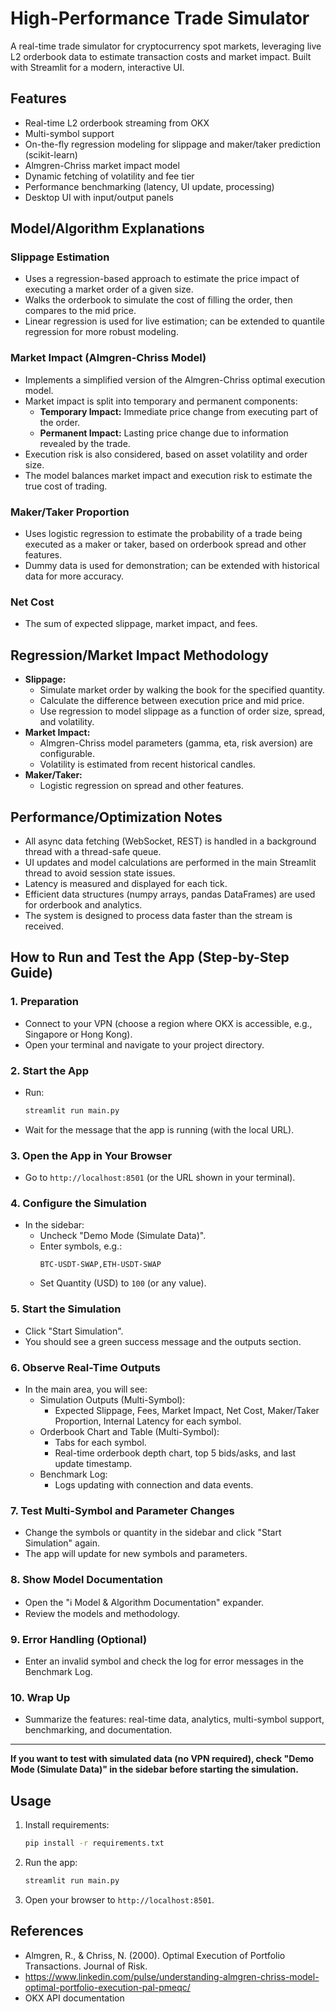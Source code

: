 # High-Performance Trade Simulator

A real-time trade simulator for cryptocurrency spot markets, leveraging live L2 orderbook data to estimate transaction costs and market impact. Built with Streamlit for a modern, interactive UI.

## Features
- Real-time L2 orderbook streaming from OKX
- Multi-symbol support
- On-the-fly regression modeling for slippage and maker/taker prediction (scikit-learn)
- Almgren-Chriss market impact model
- Dynamic fetching of volatility and fee tier
- Performance benchmarking (latency, UI update, processing)
- Desktop UI with input/output panels

## Model/Algorithm Explanations

### Slippage Estimation
- Uses a regression-based approach to estimate the price impact of executing a market order of a given size.
- Walks the orderbook to simulate the cost of filling the order, then compares to the mid price.
- Linear regression is used for live estimation; can be extended to quantile regression for more robust modeling.

### Market Impact (Almgren-Chriss Model)
- Implements a simplified version of the Almgren-Chriss optimal execution model.
- Market impact is split into temporary and permanent components:
  - **Temporary Impact:** Immediate price change from executing part of the order.
  - **Permanent Impact:** Lasting price change due to information revealed by the trade.
- Execution risk is also considered, based on asset volatility and order size.
- The model balances market impact and execution risk to estimate the true cost of trading.

### Maker/Taker Proportion
- Uses logistic regression to estimate the probability of a trade being executed as a maker or taker, based on orderbook spread and other features.
- Dummy data is used for demonstration; can be extended with historical data for more accuracy.

### Net Cost
- The sum of expected slippage, market impact, and fees.

## Regression/Market Impact Methodology
- **Slippage:**
  - Simulate market order by walking the book for the specified quantity.
  - Calculate the difference between execution price and mid price.
  - Use regression to model slippage as a function of order size, spread, and volatility.
- **Market Impact:**
  - Almgren-Chriss model parameters (gamma, eta, risk aversion) are configurable.
  - Volatility is estimated from recent historical candles.
- **Maker/Taker:**
  - Logistic regression on spread and other features.

## Performance/Optimization Notes
- All async data fetching (WebSocket, REST) is handled in a background thread with a thread-safe queue.
- UI updates and model calculations are performed in the main Streamlit thread to avoid session state issues.
- Latency is measured and displayed for each tick.
- Efficient data structures (numpy arrays, pandas DataFrames) are used for orderbook and analytics.
- The system is designed to process data faster than the stream is received.

## How to Run and Test the App (Step-by-Step Guide)

### 1. Preparation
- Connect to your VPN (choose a region where OKX is accessible, e.g., Singapore or Hong Kong).
- Open your terminal and navigate to your project directory.

### 2. Start the App
- Run:
  ```bash
  streamlit run main.py
  ```
- Wait for the message that the app is running (with the local URL).

### 3. Open the App in Your Browser
- Go to `http://localhost:8501` (or the URL shown in your terminal).

### 4. Configure the Simulation
- In the sidebar:
  - Uncheck "Demo Mode (Simulate Data)".
  - Enter symbols, e.g.:
    ```
    BTC-USDT-SWAP,ETH-USDT-SWAP
    ```
  - Set Quantity (USD) to `100` (or any value).

### 5. Start the Simulation
- Click "Start Simulation".
- You should see a green success message and the outputs section.

### 6. Observe Real-Time Outputs
- In the main area, you will see:
  - Simulation Outputs (Multi-Symbol):
    - Expected Slippage, Fees, Market Impact, Net Cost, Maker/Taker Proportion, Internal Latency for each symbol.
  - Orderbook Chart and Table (Multi-Symbol):
    - Tabs for each symbol.
    - Real-time orderbook depth chart, top 5 bids/asks, and last update timestamp.
  - Benchmark Log:
    - Logs updating with connection and data events.

### 7. Test Multi-Symbol and Parameter Changes
- Change the symbols or quantity in the sidebar and click "Start Simulation" again.
- The app will update for new symbols and parameters.

### 8. Show Model Documentation
- Open the "ℹ️ Model & Algorithm Documentation" expander.
- Review the models and methodology.

### 9. Error Handling (Optional)
- Enter an invalid symbol and check the log for error messages in the Benchmark Log.

### 10. Wrap Up
- Summarize the features: real-time data, analytics, multi-symbol support, benchmarking, and documentation.

---

**If you want to test with simulated data (no VPN required), check "Demo Mode (Simulate Data)" in the sidebar before starting the simulation.**

## Usage
1. Install requirements:
   ```bash
   pip install -r requirements.txt
   ```
2. Run the app:
   ```bash
   streamlit run main.py
   ```
3. Open your browser to `http://localhost:8501`.

## References
- Almgren, R., & Chriss, N. (2000). Optimal Execution of Portfolio Transactions. Journal of Risk.
- https://www.linkedin.com/pulse/understanding-almgren-chriss-model-optimal-portfolio-execution-pal-pmeqc/
- OKX API documentation 